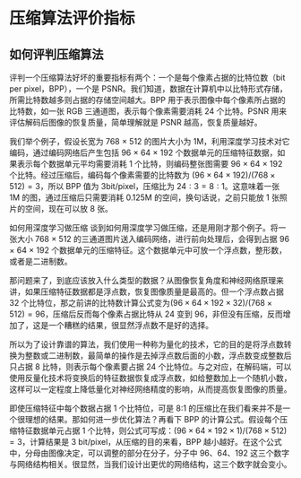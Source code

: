 # 压缩算法评价指标

## 如何评判压缩算法

评判一个压缩算法好坏的重要指标有两个：一个是每个像素占据的比特位数（bit per pixel，BPP），一个是 PSNR。我们知道，数据在计算机中以比特形式存储，所需比特数越多则占据的存储空间越大。BPP 用于表示图像中每个像素所占据的比特数，如一张 RGB 三通道图，表示每个像素需要消耗 24 个比特。PSNR 用来评估解码后图像的恢复质量，简单理解就是 PSNR 越高，恢复质量越好。

我们举个例子，假设长宽为 768 × 512 的图片大小为 1M，利用深度学习技术对它编码，通过编码网络后产生包括 96 × 64 × 192 个数据单元的压缩特征数据，如果表示每个数据单元平均需要消耗 1 个比特，则编码整张图需要 96 × 64 × 192 个比特。经过压缩后，编码每个像素需要的比特数为 $(96 × 64 × 192)/(768 × 512)=3$，所以 BPP 值为 3bit/pixel，压缩比为 $24:3=8:1$。这意味着一张 1M 的图，通过压缩后只需要消耗 0.125M 的空间，换句话说，之前只能放 1 张照片的空间，现在可以放 8 张。

如何用深度学习做压缩
谈到如何用深度学习做压缩，还是用刚才那个例子。将一张大小 768 × 512 的三通道图片送入编码网络，进行前向处理后，会得到占据 96 × 64 × 192 个数据单元的压缩特征。这个数据单元中可放一个浮点数，整形数，或者是二进制数。

那问题来了，到底应该放入什么类型的数据？从图像恢复角度和神经网络原理来讲，如果压缩特征数据都是浮点数，恢复图像质量是最高的。但一个浮点数占据 32 个比特位，那之前讲的比特数计算公式变为$(96 × 64 × 192 × 32)/(768 × 512)=96$，压缩后反而每个像素占据比特从 24 变到 96，非但没有压缩，反而增加了，这是一个糟糕的结果，很显然浮点数不是好的选择。

所以为了设计靠谱的算法，我们使用一种称为量化的技术，它的目的是将浮点数转换为整数或二进制数，最简单的操作是去掉浮点数后面的小数，浮点数变成整数后只占据 8 比特，则表示每个像素要占据 24 个比特位。与之对应，在解码端，可以使用反量化技术将变换后的特征数据恢复成浮点数，如给整数加上一个随机小数，这样可以一定程度上降低量化对神经网络精度的影响，从而提高恢复图像的质量。

即使压缩特征中每个数据占据 1 个比特位，可是 8:1 的压缩比在我们看来并不是一个很理想的结果。那如何进一步优化算法？再看下 BPP 的计算公式。假设每个压缩特征数据单元占据 1 个比特，则公式可写成：$(96 × 64 × 192 × 1)/(768 × 512)=3$，计算结果是 3 bit/pixel，从压缩的目的来看，BPP 越小越好。在这个公式中，分母由图像决定，可以调整的部分在分子，分子中 96、64、192 这三个数字与网络结构相关。很显然，当我们设计出更优的网络结构，这三个数字就会变小。
